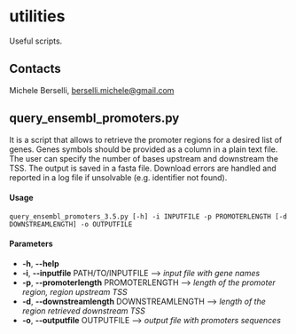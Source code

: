 # utilities
Useful scripts.

## **Contacts**
Michele Berselli, <berselli.michele@gmail.com>

## query_ensembl_promoters.py
It is a script that allows to retrieve the promoter regions for a desired list of genes. Genes symbols should be provided as a column in a plain text file. The user can specify the number of bases upstream and downstream the TSS. The output is saved in a fasta file. Download errors are handled and reported in a log file if unsolvable (e.g. identifier not found). 

#### Usage 
	query_ensembl_promoters_3.5.py [-h] -i INPUTFILE -p PROMOTERLENGTH [-d DOWNSTREAMLENGTH] -o OUTPUTFILE

#### Parameters  
  - **-h**, **--help**            
  - **-i**, **--inputfile** PATH/TO/INPUTFILE --> *input file with gene names*
  - **-p**, **--promoterlength** PROMOTERLENGTH --> *length of the promoter region, region upstream TSS*
  - **-d**, **--downstreamlength** DOWNSTREAMLENGTH --> *length of the region retrieved downstream TSS*
  - **-o**, **--outputfile** OUTPUTFILE --> *output file with promoters sequences*
